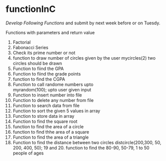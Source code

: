 # functionInC
*Develop Following Functions* and submit by next week before or on Tuesdy.

Functions with parameters and return value 

1. Factorial 
2. Fabonacci Series 
3. Check its prime number or not 
4. function to draw number of circles given by the user 
	mycircles(2)	two circles should be drawn 
5. Function to fiind the GPA
6. Function to fiind the grade points 
7. function to find the CGPA 
8. Function to call randome numbers upto 	
	myrandom(100); 	upto user given input 
9. Function to insert number into file 
10. Function to delete any number from file 
11. Function to search data from file 
12. Function to sort the given 5 values in array 
13. Function to store data in array 
14. Function to find the square root 
15. function to find the area of a circle 
16. function to find thhe area of a square 
17. Function to find the area of a triangle 
18. Function to find the distance between two circles 
	distcircle(200,300, 50, 200, 400, 50); 
19 and 20. function to find the 80-90, 50-79, 1 to 50 people of ages

	
